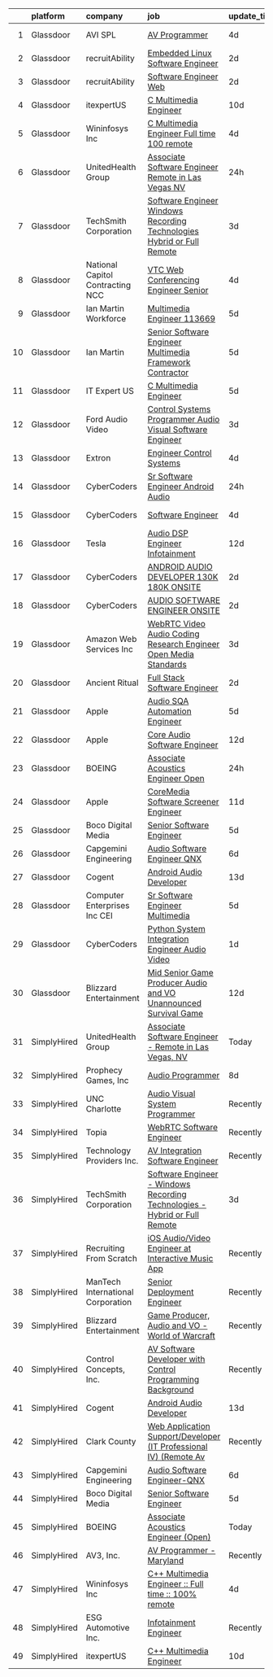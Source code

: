 

|    | platform    | company                           | job                                                                                                                                                                                                                                                                                                                                                                                                                                                                                                                                                                                                                                                                                                                                                                                                                                                                                                                                                                                                                                                                                                                                                                                                                                                                                                                                                                                                      | update_time   | location           |
|---:|:------------|:----------------------------------|:---------------------------------------------------------------------------------------------------------------------------------------------------------------------------------------------------------------------------------------------------------------------------------------------------------------------------------------------------------------------------------------------------------------------------------------------------------------------------------------------------------------------------------------------------------------------------------------------------------------------------------------------------------------------------------------------------------------------------------------------------------------------------------------------------------------------------------------------------------------------------------------------------------------------------------------------------------------------------------------------------------------------------------------------------------------------------------------------------------------------------------------------------------------------------------------------------------------------------------------------------------------------------------------------------------------------------------------------------------------------------------------------------------|:--------------|:-------------------|
|  1 | Glassdoor   | AVI SPL                           | [AV Programmer](https://www.glassdoor.com/partner/jobListing.htm?pos=121&ao=1136043&s=58&guid=00000180efb5eacc94a6b752387ba114&src=GD_JOB_AD&t=SR&vt=w&cs=1_273fef2d&cb=1653289118738&jobListingId=1007871843705&jrtk=3-0-1g3nrbqo1ghr2801-1g3nrbqoeq0va800-69f2a72f399aeee9-)                                                                                                                                                                                                                                                                                                                                                                                                                                                                                                                                                                                                                                                                                                                                                                                                                                                                                                                                                                                                                                                                                                                           | 4d            | Salt Lake City, UT |
|  2 | Glassdoor   | recruitAbility                    | [Embedded Linux Software Engineer](https://www.glassdoor.com/partner/jobListing.htm?pos=107&ao=1110586&s=58&guid=00000180efb5eacc94a6b752387ba114&src=GD_JOB_AD&t=SR&vt=w&ea=1&cs=1_066da683&cb=1653289118737&jobListingId=1007880143545&cpc=036CEF58F9688075&jrtk=3-0-1g3nrbqo1ghr2801-1g3nrbqoeq0va800-4af9103623122f6d--6NYlbfkN0CGG9KWCDlpnNsyBDyIiP_Q0811kl3MMa1wmNp0I1WtkTaTZU1gJWaiKEGe9oYuZ3C1Nq9RZbjSw4jXpw1QjA6xPLQ4Vcv_dcrXUjXBajRHJVfFaNzpoAVe996aECZ3kBfJ6FrVki5c3oenqDwYIgko6ZticBjqcK363nBdm08OP0fBZ_69HiDk9Wc3DO9CR_yskAWWLAUhaNY_SVWHBSWZEuPsOMy-hQdvvQKEHRDHlm-trappMKaA9w52JNlpuFzOHriT7vHPKdkBIVSxDU3AsIi9rQuqseHn6V457PK9UtfCKez4zSsVvmGMARtsNvDttSJqnoJLVlg37IhW5NZyY57mZmyNaswEkGA23NtgZY7NVPmA4O_q-_mdaRsLIsw-Tvv_RbUS5iH33Bzfcgi1dJZCbfzEP3H_EL71GVz6JLWMINylLaAzg6tFO4i-8n_CGtDnDCzWX5Z-SQW0cyQNOYDHeIowUB0mBzSwax8LkQU0uxCDJU0vuOd5oh6JH5B7Eo4n-couRAgX-RXyih-O)                                                                                                                                                                                                                                                                                                                                                                                                                                                                                                              | 2d            | Anaheim, CA        |
|  3 | Glassdoor   | recruitAbility                    | [Software Engineer  Web](https://www.glassdoor.com/partner/jobListing.htm?pos=110&ao=1110586&s=58&guid=00000180efb5eacc94a6b752387ba114&src=GD_JOB_AD&t=SR&vt=w&ea=1&cs=1_94ed63a0&cb=1653289118737&jobListingId=1007880143529&cpc=C19BE7EA145E205E&jrtk=3-0-1g3nrbqo1ghr2801-1g3nrbqoeq0va800-3032d0a2d24be281--6NYlbfkN0CGG9KWCDlpnNsyBDyIiP_Q0811kl3MMa1wmNp0I1WtkTaTZU1gJWaiKEGe9oYuZ3C1Nq9RZbjSw1x84JjHEEYEhtMDd-QyV1ktejimgGP9x1tdJuOPKFMJIXxc32fGcjizYZVLzLqF0T0Yop0mJqcvTmNsw_5JUH48sF3qHyJxsLj2HgUWUSOb7AlsZvDcu5pqMEIOyB_a_H8Ktq80QKJUeUh4nPtezPKey29Bh8e_e0Uah1RiKBKtHdPQWMDiG5nqFXMscd5CF1sRG9XOPawG0x0WhekonMS4SJmc2uLYa37uTBFxjZ7yZA1U26vQnmcAxTg7e6AjffbL4Arp70F0gGYXaEbSzU8yoLxczI-6JUNuqER6KncsZKOIItmkbzPajUGRclxsG_H44tmoH5VJEB95bCMgUc455vpeYKOtlC-xXMG-SCIDHMzUlH5WlH8wqRrz-d6WfYvCS5OIQ65sdqVF9UtX7a4INEe0Hk9gS6JNS0D7VRxUEfKcgvLi9M-vbjTOR96Q3t6EHH6BX-lb)                                                                                                                                                                                                                                                                                                                                                                                                                                                                                                                        | 2d            | Anaheim, CA        |
|  4 | Glassdoor   | itexpertUS                        | [C   Multimedia Engineer](https://www.glassdoor.com/partner/jobListing.htm?pos=130&ao=1136043&s=58&guid=00000180efb5eacc94a6b752387ba114&src=GD_JOB_AD&t=SR&vt=w&ea=1&cs=1_5cd02b61&cb=1653289118739&jobListingId=1007857776549&jrtk=3-0-1g3nrbqo1ghr2801-1g3nrbqoeq0va800-d60ba9b19429501d-)                                                                                                                                                                                                                                                                                                                                                                                                                                                                                                                                                                                                                                                                                                                                                                                                                                                                                                                                                                                                                                                                                                            | 10d           | Remote             |
|  5 | Glassdoor   | Wininfosys Inc                    | [C   Multimedia Engineer    Full time    100  remote](https://www.glassdoor.com/partner/jobListing.htm?pos=120&ao=1136043&s=58&guid=00000180efb5eacc94a6b752387ba114&src=GD_JOB_AD&t=SR&vt=w&ea=1&cs=1_978e8b07&cb=1653289118738&jobListingId=1007873619435&jrtk=3-0-1g3nrbqo1ghr2801-1g3nrbqoeq0va800-f381460e658b2088-)                                                                                                                                                                                                                                                                                                                                                                                                                                                                                                                                                                                                                                                                                                                                                                                                                                                                                                                                                                                                                                                                                | 4d            | Remote             |
|  6 | Glassdoor   | UnitedHealth Group                | [Associate Software Engineer   Remote in Las Vegas  NV](https://www.glassdoor.com/partner/jobListing.htm?pos=112&ao=1110586&s=58&guid=00000180efb5eacc94a6b752387ba114&src=GD_JOB_AD&t=SR&vt=w&cs=1_bbdcfca7&cb=1653289118737&jobListingId=1007883182409&cpc=AC285F3A3ECA6BB0&jrtk=3-0-1g3nrbqo1ghr2801-1g3nrbqoeq0va800-c9a76a51f85f3154--6NYlbfkN0C8O9VKdOj_1Zh75e9_CvYhSsWVxS1Pvi5WUWhsf4w7FIc3O6B0uG3lT5zucaQeqdTCtiMH76j4FKVWSVQESh82pgnCVaWRNGH0hfgbexp1V9G8GsS5G6IKGBU6ltMlcrKjmSUsMqdOLfHnBXOWA96EszVDHgzWG6_WJcipxc70qXES1yzYDhGtBhUFEO6AEUwHNYYR24KFQt0hXfrZleAyXwNJoI-8mmAGYGNSIajfJhxI7mvjlzmbaHb3_o8vky5CGEI1bHT66SmWse1uTRVk7DCstGYV6xQCYU-2n1TwFdwtVnHJbj3eHc2OSyWRRGARogWqDYxPFPiN_wdw7NxPoElf_LvxWzSpCPnesn7so3p_S4q_m5vLrhIWhaLEknijKXjL0RfkrYlzBjtLbCnhIWfeBtMYr8_jx9LYL992gA%3D%3D)                                                                                                                                                                                                                                                                                                                                                                                                                                                                                                                                                                                                  | 24h           | Las Vegas, NV      |
|  7 | Glassdoor   | TechSmith Corporation             | [Software Engineer   Windows Recording Technologies   Hybrid or Full Remote](https://www.glassdoor.com/partner/jobListing.htm?pos=104&ao=1110586&s=58&guid=00000180efb5eacc94a6b752387ba114&src=GD_JOB_AD&t=SR&vt=w&cs=1_b7b34c7a&cb=1653289118736&jobListingId=1007876637149&cpc=9952A63AB06E78AD&jrtk=3-0-1g3nrbqo1ghr2801-1g3nrbqoeq0va800-a1d689450cb7a6f6--6NYlbfkN0B0pNf9RvBD2gDGLcDV8gtbzMwraKClCy0uApU3wAQFAACLrUG4BE1kGRA2pcvDDxl-H6Ek6yhI8NW_lJMBTyMqX5Y4dhGD4xJREjO6HBzqhk2Uv_Sw8MNpjglm_kARu7pvqcNjIKkHC8r1m6UTaeMADUuMZA0CSBCtvuklEpklVCBz5gqQicJQZZSqZ9hoAIJnF5c5i3aLiDYwcJeJYChWoDc8c6z_i3RMIo8b6PEZk-A5Mu3u5ThKeDHnrB2IEPWx04NRjNv6KCzjNwWIw8i-qd8Qle_hc17IPTsxiqksQSzsMATjTdDb68kjt8jeQwJXLXD_LvK9sTBNOpFQEXMxDTzhlKYdFJmB6FYan0rA3OOTPMXH2-YcqZ4so-Ai0TTOQKFNGGnz-tVdeIqIVlk3bl5Cgt3KmpBDPpVQ52DT-EYJ-r7b3cI7vEESIcPuzkI3BQJyxr18lqoSyDWfh6Dl67sbbz85zDEFtjmV795IGKj8gRgRUe6MFj1v9tgyLCGjWfcM7J6D5A%3D%3D)                                                                                                                                                                                                                                                                                                                                                                                                                                                                             | 3d            | Okemos, MI         |
|  8 | Glassdoor   | National Capitol Contracting  NCC | [VTC Web Conferencing Engineer  Senior ](https://www.glassdoor.com/partner/jobListing.htm?pos=125&ao=1136043&s=58&guid=00000180efb5eacc94a6b752387ba114&src=GD_JOB_AD&t=SR&vt=w&ea=1&cs=1_7baf47da&cb=1653289118739&jobListingId=1007874006872&jrtk=3-0-1g3nrbqo1ghr2801-1g3nrbqoeq0va800-818e9359e4f4e01c-)                                                                                                                                                                                                                                                                                                                                                                                                                                                                                                                                                                                                                                                                                                                                                                                                                                                                                                                                                                                                                                                                                             | 4d            | Washington, DC     |
|  9 | Glassdoor   | Ian Martin Workforce              | [Multimedia Engineer   113669](https://www.glassdoor.com/partner/jobListing.htm?pos=108&ao=1110586&s=58&guid=00000180efb5eacc94a6b752387ba114&src=GD_JOB_AD&t=SR&vt=w&ea=1&cs=1_9d181722&cb=1653289118737&jobListingId=1007869737781&cpc=56C4EA4A1A191A49&jrtk=3-0-1g3nrbqo1ghr2801-1g3nrbqoeq0va800-74d70e00fae9d555--6NYlbfkN0Da55cD5SyBLpPH7k1CrVrulUOH2z8rmQzTVue5eMZiITDPFluTxbQs3mSTann44sixeLfZntDiZLSVUcosEtKFogQJYNVWGenAj0BX-1fccxWGVjll0LzqHM9jWAxne0a-ALMBzukPBmsEhRkdcMTZ8QTZoCFnOGKEtQAM-j1gUog3_a6D--CT3aUvOLgHd_pCSVFWajxkR5uM-OxUZVXUDU3XE1CSroCqHaIQu38Ip8ukBH9IVOWEe9tXhcYFtkbFENv4-SpXv8oCCFo0kDmPa8ktZMtEtq07LWsZ3enY3TSprodsiUSD4kL7DS_y3O2xJmVFLDCb7UAQazJeb9elTmUPigauyYyNZkChnsQl4SuuV5tXGMldL0wuAYdAzyBV-t3vdThhaQmy3L17XEjjYhSAPOTiSaWYh8HFLBB-iM4QkoAmVLTSqvm_Rkdd19p5ywu5Ab3G6ONz1FkMcIjAYa4xUcSzLeQyJXLjskQnbr_W63rCN2UA_jeaInvakAy3zOkpsme59yUPzhPggbNH1cRtbEVXW4AAj503RMUKWoqqKPNDSFet7kY72mrzBPS88Fp4AD1r-NMfnycCq2wxFKa2XnD8aaA%3D)                                                                                                                                                                                                                                                                                                                                                                                                                                    | 5d            | Remote             |
| 10 | Glassdoor   | Ian Martin                        | [Senior  Software Engineer  Multimedia Framework   Contractor](https://www.glassdoor.com/partner/jobListing.htm?pos=119&ao=1110586&s=58&guid=00000180efb5eacc94a6b752387ba114&src=GD_JOB_AD&t=SR&vt=w&ea=1&cs=1_ea1f6121&cb=1653289118739&jobListingId=1007869632952&cpc=8795CF9063CD573D&jrtk=3-0-1g3nrbqo1ghr2801-1g3nrbqoeq0va800-9ad0488d53681a75--6NYlbfkN0Da55cD5SyBLpPH7k1CrVrulUOH2z8rmQzTVue5eMZiIb3wkNQGtKppyEjT5HSkoW-c0JdLHCPihD4yJHNPgcM3OS5xKkz93ZokEGi6kVyCpQNTetGAAvkxD51_F5pPscXMp5cpFQVBiqBnvCw_cuNdDNjgJ5osreJsX5MOmj2rKrxyONVftynufUYOo_bNGvfYg5CryPNjeVfK3At-Af5OwQpxZr5on7vLpMA9xbfbajBIJ_sVcxRDc4r_lXZxRmq0dAyjZrQsmH-ns2BPEBmQZXGpgGngO78r7vUCOwEAAhG2C9boA1fV7PPvR9omTgSbqkpuOGGu_NpSzyxpFG4qvE_SFQaLb_F-jzjVOI8iukBj5q3DNXFNxLas6OfWod1UrXZ21BamcGdMHAkhjPW2uRAN7NVx_u-lb4-YJ7hsb9EuS1OmBZ6h4c_og-otWS6UACxM1JxIHtmSGiVdWFIW0EkJgWQmgsyNvJF_Pvr55oen9F8fCGGTdtOgV2uTfHded0bjtqinyegtEf1FnyBEzP9jNYpHTX9DkLOWB2y2FrMsxKtRroE2DvpO7u-677VVgxgxAKtx3WzgNtMyLdYHVO4Adhp8m_qkXW-gbjyYNwoqtFBRWEH6)                                                                                                                                                                                                                                                                                                                                                                                  | 5d            | Sunnyvale, CA      |
| 11 | Glassdoor   | IT Expert US                      | [C   Multimedia Engineer](https://www.glassdoor.com/partner/jobListing.htm?pos=123&ao=1136043&s=58&guid=00000180efb5eacc94a6b752387ba114&src=GD_JOB_AD&t=SR&vt=w&ea=1&cs=1_06bf7275&cb=1653289118739&jobListingId=1007869900504&jrtk=3-0-1g3nrbqo1ghr2801-1g3nrbqoeq0va800-9eb47d22f262dd53-)                                                                                                                                                                                                                                                                                                                                                                                                                                                                                                                                                                                                                                                                                                                                                                                                                                                                                                                                                                                                                                                                                                            | 5d            | Remote             |
| 12 | Glassdoor   | Ford Audio Video                  | [Control Systems Programmer  Audio Visual Software Engineer](https://www.glassdoor.com/partner/jobListing.htm?pos=115&ao=1110586&s=58&guid=00000180efb5eacc94a6b752387ba114&src=GD_JOB_AD&t=SR&vt=w&ea=1&cs=1_21995fc6&cb=1653289118738&jobListingId=1007876281351&cpc=F41FEAB56D215062&jrtk=3-0-1g3nrbqo1ghr2801-1g3nrbqoeq0va800-ea4c427f9cee518c--6NYlbfkN0D5Qh5ztHRJazBopTDU4c15ovZ4yuEHLDrRszDAd4mXZRsr2aoL_6kyvfTn-LJU51p3yV0ZNopgH2a-n3ernccOURetmg3ZW65yF7CKIyhxDqsUVcCRd19pV8s3jTa1DK0ZmtPXdfGj4eb3v6GttBU8P91M_mouf9ctkASgiVNMQo5ucBH-cKXBD_fywEc9xi_4VxuhHcQUZ7PD0tFyN76bXO427g8PgouNY6G41P0tkZM7LfaeTAnu_9czjklbhByjmxE5n13rSp55MzJ_5WvxkLYINdeUOeudELjqVH3kAFk8SxTt1JVdv-zZAr6vZAab3CNugG2_0dBKdlDcH997oE9lxcgN-ZYBb6CBSuX4PF_4kXkSOSd2X8Pnu5K2zbmTLk9AELWKVA6KrnO9u_eBgkUs_qxIAVHzbgiALZ7fr5rFu0NEzMz5_qOSkcepqmTbdXECDXuF0Q7Q2HKxnTxoq26iC-wTnvYJDxLXKyb-GyZVaOLS5O5b3KkJRycxAfc%3D)                                                                                                                                                                                                                                                                                                                                                                                                                                                                                                      | 3d            | Tulsa, OK          |
| 13 | Glassdoor   | Extron                            | [Engineer Control Systems](https://www.glassdoor.com/partner/jobListing.htm?pos=122&ao=1136043&s=58&guid=00000180efb5eacc94a6b752387ba114&src=GD_JOB_AD&t=SR&vt=w&cs=1_ff0f50e6&cb=1653289118739&jobListingId=1007874038728&jrtk=3-0-1g3nrbqo1ghr2801-1g3nrbqoeq0va800-6c229c43825c93cb-)                                                                                                                                                                                                                                                                                                                                                                                                                                                                                                                                                                                                                                                                                                                                                                                                                                                                                                                                                                                                                                                                                                                | 4d            | Anaheim, CA        |
| 14 | Glassdoor   | CyberCoders                       | [Sr  Software Engineer   Android Audio](https://www.glassdoor.com/partner/jobListing.htm?pos=118&ao=1110586&s=58&guid=00000180efb5eacc94a6b752387ba114&src=GD_JOB_AD&t=SR&vt=w&ea=1&cs=1_b34422c1&cb=1653289118738&jobListingId=1007883128727&cpc=6FC5BA77C9A4CD78&jrtk=3-0-1g3nrbqo1ghr2801-1g3nrbqoeq0va800-e78eead75c88d283--6NYlbfkN0CpFJQzrgRR8WqXWK1qKKEqALWJw739KlKqr2H-MSI4eoBlI4EFrmor2FYZMP3muM1F7RNStDlzSIXp_DAVzVhs_aszinI9HRtMn5WzYiRCH7NuITX2I44xY69MxQhYtv-0xo-oIyl77dG4YOc87CZ6SsC0AjQHFruDBxRTPtAr2uRy5abtZBzH0AaOV2eM8UxCf8mvqtXC48eoHWUBW9vXQumAGZNWC4VTcpYiLvBEKoVbJzAJik-Fw-NhUIXU34bchyrVpVAZGh9KnBREircOvCdVAuMhp2nn-QBjaMlQ78bC-Jb_FxbhYJMEUHrk7ZzFYWWfyI4OvVqUp_IhGOsnlPgYASh7JaIXBzal5METjfqskDb52GMo1sUvKU9ZI81tlfmuTXhtS--YuPstUKKJ2-naQKCn7bMjZBOJFHelUYU9soKFmosj0e2N3aVrsJw5Bf_dlRvtmiLy8KyyMVfAOxTSReCBXbwF_-qCKXs0pDrk8fqYCvSMODCu33I5_GydNDSRt_Dsu3d6qqzcDouTCTpOeZ6rxK7791ngTHKV_upjNgC7g1Q4LeQLUBxVmVSwsdb9EHv40pPJEgy51CX1suAL1MFQBLdag2JU0CFphNSbjfBJ_7-5rELHxS98X08A8IbeEg8cjSgOL5MUZSYRK-jL9Gxo2YkZByFjMir4bO52sGKupcuS_kEXjr8yv45SO-T0wmuQtdiwhQIL6Xf2-L1y9NYFqIYd1rZ6z4OdAa9zZ3B8y4XXTKGegUxwSO8QVliXTqdylXLun3ZCUtUXdIq7OCG73JnBNSBGCfA_hCBRHDSFc_W03ilQY1lVyoVUKTtBIZQZpFlzpRGZL9jwTG0fmJD8t-b-41yHwTzps5ooQiJBS51LTXpO9a4rEyJcHHCj08tMMjt_Nd4nER_8WDuSFSmDqqy1fn90E2J1hDmlEs3g589kqVCqBBcr2_I40VA47aYp5igsMHWVGfPJWbylv6VmU8RtBuO5E1MgP2vQKTFEXKey)         | 24h           | Encinitas, CA      |
| 15 | Glassdoor   | CyberCoders                       | [Software Engineer](https://www.glassdoor.com/partner/jobListing.htm?pos=114&ao=1110586&s=58&guid=00000180efb5eacc94a6b752387ba114&src=GD_JOB_AD&t=SR&vt=w&ea=1&cs=1_742e7c71&cb=1653289118738&jobListingId=1007873480728&cpc=FA84DF7EA1EC2398&jrtk=3-0-1g3nrbqo1ghr2801-1g3nrbqoeq0va800-b01430144803d47d--6NYlbfkN0CpFJQzrgRR8WqXWK1qKKEqALWJw739KlKqr2H-MSI4eoBlI4EFrmor2FYZMP3muM3FHb36LgYQc-fnixaeXuHJFK43n0e1TAeQN7HnD02sYQaNyDEpbSY-uf-CKRpYsKMEFV_UMmg7_exaancZ9px8T4DaB5QhDSHL_uxtefiMbTMIy5HGgAVZWtYBDvxmsnOwLF0XLwf9pBf4B1KjIKgbQF37afNHeU0kxoWgmqBNG_K072clhVQ7RfQ7LUVz1Ie2lZyscR4dRaaGjrCqQq0Nci9PYPVtrenCZG0PvetbgqHzu45xynpPtbnAHm8itcL0ESoYZjEQ_9-qdA73hjr78tAtENv33D4O1SSRn5JPWYFXBTvSVvDbFrYiN453c9TfectyJTtbQ5S4k0H6HDLB8_Yoh-_8BS2mBTwVdyNObgZWCUQ8c6sNLcnWotSaYVTOIgbL0KJ6Spy3Cwfd6pnWY_TuxlcQpKN-rdCOqPYc_BQXutHDVBieFYV24WrrgdTGoxb8b9tUe17i78ZsBZzQSTBsagAitJxLkNRQc61sJn5F51Rb2UkyAfFe5v5FMc1BFy1St_3eDlUjrJ1X4UvmXiPnb_yyT-y_wuq9aSoyWQzyR48urkc_ZHWCTtW9YyIRNZzgC-kROLkHzddbUcjWEut-IdIU7WWiXnbEqzkjiSnsY75L4XP1wSwX3EAisoWe3NgWy6EKxckQiZ37KJ2jJ61JHEiZCc2smTYm6YggGvhtCSUfMz9QlWMyDdzjkx9ZiUJKBHYf_Pv89gSJVY1v56cVlfIjejX1TbouPoKMfXswqFtxlQBeh3VHNpwby4VL2-RUW6aMxMRTtpyrhcr2SJ0PFsIdoAlNDYxLxi-NAgBOu_8_pTyHMoYxio1mZluCpmcHqLED7MxbRR02EJ6Lq6WNNAJLTMqxcqkNgw9zeDM2FtVH8Gg3_MGzyiBfzOwM5hw5Tti1D3LFnddHbeE_Dx94uwLXXIOZUA8Bn7AIxUbyN-jjQQk-8FgDSgHnAe1rqju6cC3edw%3D%3D) | 4d            | San Diego, CA      |
| 16 | Glassdoor   | Tesla                             | [Audio DSP Engineer  Infotainment](https://www.glassdoor.com/partner/jobListing.htm?pos=129&ao=1136043&s=58&guid=00000180efb5eacc94a6b752387ba114&src=GD_JOB_AD&t=SR&vt=w&cs=1_5363755f&cb=1653289118739&jobListingId=1007850558246&jrtk=3-0-1g3nrbqo1ghr2801-1g3nrbqoeq0va800-26b2a25358a9369d-)                                                                                                                                                                                                                                                                                                                                                                                                                                                                                                                                                                                                                                                                                                                                                                                                                                                                                                                                                                                                                                                                                                        | 12d           | Palo Alto, CA      |
| 17 | Glassdoor   | CyberCoders                       | [ANDROID AUDIO DEVELOPER   130K 180K   ONSITE](https://www.glassdoor.com/partner/jobListing.htm?pos=109&ao=1110586&s=58&guid=00000180efb5eacc94a6b752387ba114&src=GD_JOB_AD&t=SR&vt=w&ea=1&cs=1_f11a7244&cb=1653289118737&jobListingId=1007879781951&cpc=FB7E4A1762AE5BEC&jrtk=3-0-1g3nrbqo1ghr2801-1g3nrbqoeq0va800-0b0a164baac109f2--6NYlbfkN0CpFJQzrgRR8WqXWK1qKKEqALWJw739KlKqr2H-MSI4eoBlI4EFrmor2FYZMP3muM0g9eXF3ORObfQxHyAhdvFM0dW5UlxndYzQ0xwu-21Q3QX6cq6rpo5rJQ2Lsd5JNjWCBT4ScX_Q9Z0gx24U9OdiKzImeauaVyMzjC1I7epOASGOlmxPE4rkGolfb9K88VBWvR4fCZP34Uvio3nLP3Hj-zfi_ruDuS47xUXu61uK3xVVeHjWCCd6BFBCTaUgICsw0W5ybPaXocqYkIKXP2B2X2sLzv52Exu4VBLaoKfLYYWZf-A7pu_C70kiVkV4oEH_0np_pd7--Uvfk1KPJlLA5RTPq1zD6nrdOmVsfY-AosGYuEl1lVyfM3T4M4jyYFP_un5gyZ3gIB_VGyPKDOUjcVCNDLmawzU8nfl6Gzs_1B6UB1A_og9TV9-2_1w92uh4GTlJgXNtDc4cBg3CqjmnYSE_3RYqM-UQiI65xVYcQPhE1_3tvxrAjmmazMxPjZjMB3wSbQSDh-NCaXYem5o-i7pytyNHukzLFMv9i70qwisyJXLvGzgAZzD_JdEplr8lSfdGNbToc4Y8BTOzWe1PLoNO47VjiL8zo6qfHxOrEvrgaQB6wTcsJql2eiHMs3HPu_IzQc7H5JT-qmDb_OplRIXBV-F5mWw4I51Y1FORfajbinvUlIdq3BIjW35cforF2vZM6vAqme-SZtdhzMiBTABf_mRCNCR7qYSXWkxQbeQQwBnmFH2jvISQLWO3LaNkNHLUc-p7VRhkNzk-2IZQtAEF__VesNvxqQROgcHLvuB1MO4Rn1j2rlTR9iYGM0b-rFSyh1zjMyKf4mSTBEgLtiEHz2NWZdKymU1Vzov81Zg-t1wyLxgtL2CaZzDTzpMDeFxKbQoQLzRMKYyGX1Km8myFyFQoq5L597a9GHiQjSBvg3hl3eb0-Nrj3mpysSJROS-DmfbQkLLfkc1YBDAc2DaCIlcemFE%3D)                    | 2d            | Redmond, WA        |
| 18 | Glassdoor   | CyberCoders                       | [AUDIO SOFTWARE ENGINEER   ONSITE](https://www.glassdoor.com/partner/jobListing.htm?pos=113&ao=1110586&s=58&guid=00000180efb5eacc94a6b752387ba114&src=GD_JOB_AD&t=SR&vt=w&ea=1&cs=1_746bc471&cb=1653289118738&jobListingId=1007879782802&cpc=32EE424DE2B657EB&jrtk=3-0-1g3nrbqo1ghr2801-1g3nrbqoeq0va800-2cda343f1474baa2--6NYlbfkN0CpFJQzrgRR8WqXWK1qKKEqALWJw739KlKqr2H-MSI4eoBlI4EFrmor2FYZMP3muM0g9eXF3ORObaK413JWqk-EdlLEg4Q6rN2SVz9qu8p-vTVQOzzd5KDUUpNFSP_KZwf4SgdI_l-JYVzHBtb_gd5csL6jjvJ5-6Jhaq3kjvyOfCKHR_9xjo37f9WeoVaKzCZmgeCuCguQ7Ew4uCJ1KUue3AJv5Nux0btHzClcGHO9-4119P9rp3iodJysSCnu4hjvFmHgTseFNTyiya0nRtZGWwtvq9WqQZCF6yG2T-XswvyG9kWvIy9Ul1TEtL1uT6AqxW9WmhNXQcbA9QMi5zjFCMYR8SUmVefLOdcm21tN0XActQhQ2Tl0VVk36ABckObCCcm9nZqY8uXyJqy01sKVcui4sg9FJ-sUeK6DYzT11KJS3d1wt1zwqPS-wcmCXfkBfv7p2T57ZTZAkCnSKOE-00e2z09ypzGwSIBgz4w6C_aCsxC45eh15kYQYwmFNWiKGTBpfkQR9Mo2NZKZ2VR-y0IfXSU6LuUC9dDj4ROj005hS2wOlxliPAaY_O8i3_ud1F2DzFr_yOtQ7ETXsv2zyduqpG04gGBZWfZv2BAZoD66CDA_lVNz9I7dpYOONZm8JdjjfMi6-sQQ0zF0LAhGpB4kwiaqq5-_Ox-nD4sXU9CpioQcLjDnvFxyWGGHuKs7nHZ5d3BiABrvr-SFW4Zb_hhyAfR07LvW6it6NgY8X3iN4ocTkrdyVIdEC8o12dUVriaPoQaVxVc4F13nAq6Tqjbmh8wiugEPyJhrqNx2qskKehNNjz1lMEayTIEf7_2FY7VeRLNrdqtmoCY1ckeErpDYhTN6qlEve-LL2ge1XcH6eFUJ-swg0ToQX25X89e13sjAWRl1wbhKTt4-VxCcRlYPCSyN10CSYfKk0iYRPdWMGLpahNiFNtHYfqj-Xdvs5XukQB8cnORw6jGZXQf13KG_7BjTH5g%3D)                                | 2d            | San Jose, CA       |
| 19 | Glassdoor   | Amazon Web Services  Inc          | [WebRTC   Video Audio Coding Research Engineer  Open Media Standards](https://www.glassdoor.com/partner/jobListing.htm?pos=124&ao=1136043&s=58&guid=00000180efb5eacc94a6b752387ba114&src=GD_JOB_AD&t=SR&vt=w&cs=1_78fb4377&cb=1653289118739&jobListingId=1007875426775&jrtk=3-0-1g3nrbqo1ghr2801-1g3nrbqoeq0va800-ec2ce2bf3b9a61ca-)                                                                                                                                                                                                                                                                                                                                                                                                                                                                                                                                                                                                                                                                                                                                                                                                                                                                                                                                                                                                                                                                     | 3d            | East Palo Alto, CA |
| 20 | Glassdoor   | Ancient Ritual                    | [Full Stack Software Engineer](https://www.glassdoor.com/partner/jobListing.htm?pos=127&ao=1136043&s=58&guid=00000180efb5eacc94a6b752387ba114&src=GD_JOB_AD&t=SR&vt=w&ea=1&cs=1_e87fd1a1&cb=1653289118739&jobListingId=1007879797774&jrtk=3-0-1g3nrbqo1ghr2801-1g3nrbqoeq0va800-71b3a48e6014a364-)                                                                                                                                                                                                                                                                                                                                                                                                                                                                                                                                                                                                                                                                                                                                                                                                                                                                                                                                                                                                                                                                                                       | 2d            | Remote             |
| 21 | Glassdoor   | Apple                             | [Audio SQA Automation Engineer](https://www.glassdoor.com/partner/jobListing.htm?pos=105&ao=1110586&s=58&guid=00000180efb5eacc94a6b752387ba114&src=GD_JOB_AD&t=SR&vt=w&cs=1_084337bc&cb=1653289118736&jobListingId=1007870558798&cpc=9908D8D4413DBB8A&jrtk=3-0-1g3nrbqo1ghr2801-1g3nrbqoeq0va800-031153f518fadbae--6NYlbfkN0BvKrLyj5gPmtZO9T8euul8TCxuuKNOtzRJOomxnwSEodTz2Bc-sPZlO_uSwsktAegxIEFA7qwUl3d9m3UlBOaJGbZvrY1o2afcKW-ZhUKKAhcf0YjSrY5TS0mnTLj1cIt8VtEgcrUH-5c-WiCdJw8oJHvYIH2lWTvV0P1bh2GXEoRajGU08uZ9zWVIfhopTkgUPhxSOQP3i_LVytCiXXGY21m3iRo8iWxkfD9aP9HZ__DbyiSZH_AgNxRG3zhNAtLVncSyVlyk2ndxuIZR7Xhda1S-HvGm_KRiB2-EldPdnKEXXex0IGfsM39nvv_wPzWp4Fs2lt7_yBIl4tOeYjRJ3HarrNVXxdi2w6a54K49urykKLu_tOuvYIgcWhrj-RDYLZw6pEagmKp54L335fpDtvG1NbXpxU0E03n05W1P8eKmbXrJXLn2ztFwhtnauAksWCD9LeXeB7XGcM_UR_B1TSt3AFimmCAzwzqp6KEnnzYUDpSRir2eLdudg80qAzQNm7-39AbKYXzp2e8PTjMT0WCK6jCNGHV2062JMnxkxP0tbCVPWKszSApbxJhTkMao1bYztkkKe-etTnCpAw-zhZG0pz-lYsT74qBAmSEhvIT6Al0RYIwanNxA5C55_ZpVkVdNTN1-ho2tRHECztwJfutlcnN183NWh7xZn8_LUPw0zjDnNwNyNFVtwKMFVqqF_HLm8vJlXsDKC-K2ymL6dcE_1VCkHR5DQJh4YV1A1DC-7S4BKVnGNWWmV2M0wvMNTUnqog252qfIN7pkvzpISM5OV9RkJstq2FHGcEqdkJWI1WIkGjuzGeZrvm0daV99CnRF1sllwKfvaIfXRmq1B0je6GqU2LqTQ1JBaXN6Sf_1kVDevYb0rkLu7ecA2Uj8AcWAT-0QC5QceUqzibP9tdzm0RCtMzx5S7BGeJ5fcEhh8aRkeWO4fyJRZA4ybO7jaQVwG55LgQ%3D%3D)                                                          | 5d            | Cupertino, CA      |
| 22 | Glassdoor   | Apple                             | [Core Audio Software Engineer](https://www.glassdoor.com/partner/jobListing.htm?pos=111&ao=1110586&s=58&guid=00000180efb5eacc94a6b752387ba114&src=GD_JOB_AD&t=SR&vt=w&cs=1_484444e0&cb=1653289118737&jobListingId=1007850422858&cpc=2CAED5C921A5F994&jrtk=3-0-1g3nrbqo1ghr2801-1g3nrbqoeq0va800-837c2a197bced9e7--6NYlbfkN0BvKrLyj5gPmtZO9T8euul8TCxuuKNOtzRJOomxnwSEodTz2Bc-sPZl29JElYHfcoSE70hi8oHhaBh-4KoRHN5go0hI0iOS7uXXBQcv4qeI3UuqHiMbx9xybpmgUOoXSjbT956PXzaIm6Atw2UO199kKIwKV2i6feQCLuMn5OM3UHcuXL2DhUWCI6n1rQS-ZAZWyge55nyClJPP8_ngF_anjCzlma6OTcR1qkpmy4XJfqxOI02taEKXqwV6kHg5SwIlgoOdrOAdw-eLvnrIR0T2tnqGaVlLNZz5blUd09Lg46OWmJtsv8MlpZc-uc-IUhl9XeajIPton8QjS7htuTtBlSYgXl0RepU22W-XkyXbparAY7bdQjeJeDHPneZ-t1-FfAXjHU3i1ef54i6NV2e-gQFeu1sLohIdQfs7tWe5irwM85BHMLUmjKnsAg0gDdw1bt336H2lZ8-Rf1jUE_Sd34F9iwgXUdd5d99W4Zc9JHA1nQC6gTabalNF3VAa2jBqCY22ups2sbYlSlg_48LrxnkxOd9aseS2YpqMscu-qc3aJ7Ry32gE6U4iPMdyKq0Z2oY-KFccGfO59A2Xyf743XUY7iraof_o4dz1RE4S3JPJ7WhQ7YtyT8XzS7WvBLWj6qxFQi7YH0GsxWX-mgRiWHbHTL8v6Ie6FiDvwtJ-qnw05quJA93xr2ENB-33M7letww-jpuwY34gXvImKUmhisxCLRSRKlBmYFzp9uWzPUE5trcnX_rlw08Wk-6JnjYIl1W31QXGg4w_Lgsx9R-p3BYZsgEakf5VDJRQUOJIeDD7KO5h7IXNUcor8bn2WsQ00I7LV0SUz7606ybYSAw1UnBcZylsf86dn0vXs2RE_X489i0v9Qk3Q__0_jkAlRCnrza3BWGwH8_huFJ9NYiNTVUjgd7uUOrc4XjgGEDHLQ%3D%3D)                                                                                           | 12d           | Culver City, CA    |
| 23 | Glassdoor   | BOEING                            | [Associate Acoustics Engineer  Open ](https://www.glassdoor.com/partner/jobListing.htm?pos=102&ao=1110586&s=58&guid=00000180efb5eacc94a6b752387ba114&src=GD_JOB_AD&t=SR&vt=w&cs=1_b44d6062&cb=1653289118736&jobListingId=1007884056386&cpc=C891152315FA1AD8&jrtk=3-0-1g3nrbqo1ghr2801-1g3nrbqoeq0va800-7115e43b29f863a0--6NYlbfkN0BddK4H-tsabPiX3BvkwhvbvP4OkLNzlRX6egXJy9Hb11ERhvpR4KXHOGIJSt-F4Eka-3JqRE96U_7N93DS1cZpXnkjtNWrE0-K3_fjPAltOhRpErIZkiE6rl97JhL49ZfxwKCjdlbyUUNSYsHAk7fB0GB6xwefLO0mrT1UEKp4ry1CNrEaSxO0afYAUEfo4lft5uPK9i4QINQZ7MX2NWG1NVyyZ9JRfa-dm0dNfoWXkqEj16o61Xyxpw1YmcSyf7rjr9A2EiDJfN1hZi8ATrrej0NauYxR-3xDnU5w9-FYIvysS0sLWZTzQmvNzHR7HIEhUF7uLw1Hsd501F2pkW8xHZ6BIjwSLLrv2dyl-dj5RghwCq9cwCi15rqFJe77mmyLlMH1HV30O_-Xem9i8ZZaWF1nZv4LCbL48zC1cW1Y4hEue5az-ELJ)                                                                                                                                                                                                                                                                                                                                                                                                                                                                                                                                                                                                                | 24h           | Everett, WA        |
| 24 | Glassdoor   | Apple                             | [CoreMedia Software Screener Engineer](https://www.glassdoor.com/partner/jobListing.htm?pos=106&ao=1110586&s=58&guid=00000180efb5eacc94a6b752387ba114&src=GD_JOB_AD&t=SR&vt=w&cs=1_d8eb313d&cb=1653289118736&jobListingId=1007855775179&cpc=F41FEAB56D215062&jrtk=3-0-1g3nrbqo1ghr2801-1g3nrbqoeq0va800-79827ff5095ab5da--6NYlbfkN0BvKrLyj5gPmtZO9T8euul8TCxuuKNOtzRJOomxnwSEodTz2Bc-sPZlC5mDe-NOaJjDYkxw7ewLUeE43iQDL5cciAXwDyukUp3L6gv5tWupK8x56rnFe2Y6mlniq1p4IMDQmB_-tN647NsWLjt9q9hoGAkh6nsLd_rPAgvA_VGFDe8bKS8WFaUvSTHxReNxYZiKed9YyKDz5AHeDkDTMAPMrYFZiIthOIJzCUk0VXRjxayQ16c03CWjwjt_qUYZ7AUR_JHJxma23qhaK_ZcJLO_8K3ainXk7TlZyPSPyI9OZXTFxOj1-KouBWAkk-7NtJb_ruvNYG_zcH8irrXEnRs4aYXDseuur7BUihqcTZPRlL_FfVdYuxi85qKqF7DvNIIznhYJHXTSg9tRmZBj_7BkbK5uHgvZm4i-xNlIZQBNc9MiJLiiY9DoNClWc7IuctwszUtiO1kxkBK4lEi08jbN67Me8JQLb2cEA9l6pp_EpKhbQD9G1AoBabjPdrNHcsSfEKpEr47i4OVPxnZZKEDrxZj0wMxjVJI_MX1PjgwN9IwyKhp1_8Pv3U-z9ZHLnzGPbmAtZRifnkUQ22mSU5l8xBw8RgL_HKAc4Ow5gHDZ98CdYl4Pb5ugd6FwB7GYawvHVt0PSPlfu4EfATR4gdafiT7UZcVHZBFDKDOW92_7yBSq0XXA5ITv5QzCy3CYd6qOPnQTIOeSQXYbAd_8o8RYQ44GEg5PheitCWMG902-ZQq8Bi0kokr28mWNvKxCGgNjNhaK6uwojW5QBpdqYaDyP9XFocVNjZDOapIbJY0pSgWOUJDvOKVcLfgypdiXd2GpXkd44wQ2TbiqRSy1_yaigVAieBxOUf433v4UVSx9iy9IGcD7Y2LccCnGrFVW_lUbrhMW5JaHPXqER-PZ1xTtHTZac2f_8dA5APjngzQU2z_7t9UTMExu)                                                                               | 11d           | San Diego, CA      |
| 25 | Glassdoor   | Boco Digital Media                | [Senior Software Engineer](https://www.glassdoor.com/partner/jobListing.htm?pos=126&ao=1136043&s=58&guid=00000180efb5eacc94a6b752387ba114&src=GD_JOB_AD&t=SR&vt=w&ea=1&cs=1_ec77a871&cb=1653289118739&jobListingId=1007869511746&jrtk=3-0-1g3nrbqo1ghr2801-1g3nrbqoeq0va800-1aea0d1acd04a335-)                                                                                                                                                                                                                                                                                                                                                                                                                                                                                                                                                                                                                                                                                                                                                                                                                                                                                                                                                                                                                                                                                                           | 5d            | Remote             |
| 26 | Glassdoor   | Capgemini Engineering             | [Audio Software Engineer QNX](https://www.glassdoor.com/partner/jobListing.htm?pos=103&ao=1110586&s=58&guid=00000180efb5eacc94a6b752387ba114&src=GD_JOB_AD&t=SR&vt=w&ea=1&cs=1_cc39528f&cb=1653289118736&jobListingId=1007866577751&cpc=45DC3EB807283E85&jrtk=3-0-1g3nrbqo1ghr2801-1g3nrbqoeq0va800-b8d717af2254627a--6NYlbfkN0BCspdfmHAnvlT1rssiZIGnwSyIeFSfDwcI4v3Tox-fJNSROZmCmBM15jLntVkQm2i6ROjIlS2LezDPu8BILbHozH7uFa4zP6OSbFfgfzuJIPtsHfX-RjWyIygLrOphiNBAy2x8dMh_rYa4cKw29J2pPHQj_JBajTZ6esPlb_RnmqadvKIdnNrxbqkrq6ExV3d99joAidNn0vWI5mbZVur5NV5jRYmlBVHUa7TiGiE5NxEsh41T9l4XkfQwBOwiuwNx4MGnroAThBdxIzvH9Qz5ghCpOt0f4NVnX-NNvhl-0Pu1LmU1ClHVRc5eTiI8e_mhf0qNTuM6zFRPkppz_c7F5gxzURCT5PtyhjsEssUOoBBtoBJSmdenfCs3bXBdBDnqlQkxiUBGYL3e4ChswHAqtg_wfTwaiDSyB4gN_cbvv_NpwJv_2KwFjcwWOkuG7QVzPEp5gr5xp05Br2_h-bQFdtn1qSLx0RYbBDR5szZLvn8oeI6IH_jSBPwtKfG-Q44_YFDQK2MUH4Kep-Qk7rab)                                                                                                                                                                                                                                                                                                                                                                                                                                                                                                                   | 6d            | Remote             |
| 27 | Glassdoor   | Cogent                            | [Android Audio Developer](https://www.glassdoor.com/partner/jobListing.htm?pos=101&ao=1110586&s=58&guid=00000180efb5eacc94a6b752387ba114&src=GD_JOB_AD&t=SR&vt=w&ea=1&cs=1_a7627ed2&cb=1653289118736&jobListingId=1007848797362&cpc=92BEE8AC7E71C1CB&jrtk=3-0-1g3nrbqo1ghr2801-1g3nrbqoeq0va800-b5b5ae783601f3b1--6NYlbfkN0BK9GXDcakwdiqmeo8o-2GvkYnmPkq7xevAHdeF_847qrYgBMUG9dSjLJUw7SRDa4fo4HEX-U7WDhDT-qM3d3GUvQXan01h4LBp51FzzAa9CE3L6Mb8nqAZT_xdUt5hwjdZFHdGaKeSr_qg1ZhaInGteGcNZG_6nGJGi8HPjZ8_-oYJF34n9GZfDy0OeIDtAWXLMgaL84mgVhhwGESCwqIpJV7Ej9zvX6sIa5tMJajIPAgWo-i7UukWF5Q6gX1FOYqe9pooPNcPAgAcGvbemF3SeDxSXbsnBmU5wPIe75470UAkiKJCFjo1ufMT7LVFWmrE4-1KQLgF-S0ROvp79WCykefG7ptjGFek6-PpPpjaJZJ9O3LT5E_FPaouwLZHYTVDwJ2vMusbWWHRB9r6H1aQF6n_Bw4rttwGVFc8F0U9xMhD4wL_g_HEBVu6n4SED3BxZQSjB2oCnp3xhWHqRYcUHRBiqgObd-mOjfIYNCqPb2qFK9Jg2qFG)                                                                                                                                                                                                                                                                                                                                                                                                                                                                                                                                                       | 13d           | Redmond, WA        |
| 28 | Glassdoor   | Computer Enterprises  Inc   CEI   | [Sr  Software Engineer   Multimedia](https://www.glassdoor.com/partner/jobListing.htm?pos=117&ao=1110586&s=58&guid=00000180efb5eacc94a6b752387ba114&src=GD_JOB_AD&t=SR&vt=w&ea=1&cs=1_f39b7e2d&cb=1653289118738&jobListingId=1007869247498&cpc=AC285F3A3ECA6BB0&jrtk=3-0-1g3nrbqo1ghr2801-1g3nrbqoeq0va800-b8f39b38e4f860de--6NYlbfkN0AVVnl_N3xmP3MApcGA3sr6MLnz8P423WWILI1WvbjE8Ry71v-lom9NKs8rBQiPPSfs4MsQC2-m20z6ZNPqqcZpn7Q0hbLe8BNwNoUxU6nvu5n7W_iIdA4LPK34aYTLMsP13L45GGbo1jaLVSRXLb8NjBGeAy_mPywBihRJhy6e1ASTwSrHOv93oxrklB6WkxsKb2XXwQrxM33kPv3O1nnSEXiFeNLfxTfqizrzATQKR8i-g5rb6yzWP7wmmBI6J01O_RBcA82epGSpkVAxlR83NVcEjsREnKd8Tkt6mxjTBKaSi2BRMlMnh4xnPW6Auvr7UK_cWBwikdWJz7iFvsSNIPr3vLZvvsyLLKtDYBuQmp21hHVVJDsPLyQnhtZP_RUcDU0gcAzPaHNnN3zzKVyxp1iRR9K5sKbHEQjy7k_R1j4OmzG6AnwGT8dnV0U8bC70YYlR1_hiuPhC4_1zxpLJuY7rv_G_BP8h94FrQ-0I0pUwT5EjAgA7XkdVI8IgXYLCrbQ2jOZ-MQ%3D%3D)                                                                                                                                                                                                                                                                                                                                                                                                                                                                                                                | 5d            | Remote             |
| 29 | Glassdoor   | CyberCoders                       | [Python System Integration Engineer   Audio Video](https://www.glassdoor.com/partner/jobListing.htm?pos=116&ao=1110586&s=58&guid=00000180efb5eacc94a6b752387ba114&src=GD_JOB_AD&t=SR&vt=w&ea=1&cs=1_acf13547&cb=1653289118738&jobListingId=1007881518188&cpc=FA84DF7EA1EC2398&jrtk=3-0-1g3nrbqo1ghr2801-1g3nrbqoeq0va800-56d7f83a76675a3b--6NYlbfkN0CpFJQzrgRR8WqXWK1qKKEqALWJw739KlKqr2H-MSI4eoBlI4EFrmor2FYZMP3muM0So7EQFPBPuUWJiepA8FLH7Y9_BHNMub0adpZRA9zZ-7IQ_JG0FU6MgHxthB6ITlkAitbS2ZFNeFLIE03mDV_yaiOlC5LfUC4zdERGFEqZ9fgbVIgz2-8FOHwvJ3F7p4lJBSzSswkMdQQP0gyfBGVg09sTbsShTgq_ceQNMaeVGwIcNkRQ76EEtEDFhsXzCw5hwbpRSfeM4ykYE7J0lmDYCP49K7VTaguEwBUMCoop_evpL6IsoTTGJ_WawESrg830Zpc22YMq9EQfTsEcgCFdsVjLaKFMubcapcl4OJ0kZPUOWbmcdXFOuvx7-GkpAmPs17PMik7tZ6fNO5LjdQAAP9lKMUIvkU6KszyvoU5Hm949CJkrOY9goeWz4XdqVmQOG7HFJEyitj6yt9yWlD2x6eDbV3IcwB3epf8gTVdbPMWMFxqDCOhDadNzp-GLo0nVxweTQJMx1I-yfv1WRYhFBfsSy6YAQgCKuVRciCV6xWv2eb0wkW1gnFUeuzTjTTj9Hga_X6rCN8YiPz1gY-Pt4NGLyjaIlMzHTtrNJo32jlmKsBHl2b4grPT-rfmRSru3LtRw8zOscQBS5Zmd5YFj3w9vglzjkOHuwGf4cKMhOIftTh-2a4dWTPlyY2mRGiub9IOqJ6MWwiVBBYaHRi-nklaqf6ODCpwdpGGczZfvFnUPo7aYe3932LlFvLh8xYMXVFZmwaDXEBzPxMNfkg3cgkA3yos32sMbmDcinJkOx33AMJZKEFWuLXHbUe783KCj-Vd9ap8evlGl10SnpPaK0ZN5_qSeJCRO64vvXOhzvju4ET6X7VTaH4VFoFb4qcHGYGy6tVuXAJGqsQesQ-BooFUZYpGhHOvkvBAtyA8Ssp2OHKSZKTbzggwkdaPqV0rXTb3yIJM4wB9FKMIk6ZbkIS7psRxTqPI%3D)                | 1d            | Torrance, CA       |
| 30 | Glassdoor   | Blizzard Entertainment            | [Mid Senior Game Producer  Audio and VO   Unannounced Survival Game](https://www.glassdoor.com/partner/jobListing.htm?pos=128&ao=1136043&s=58&guid=00000180efb5eacc94a6b752387ba114&src=GD_JOB_AD&t=SR&vt=w&cs=1_1232f41a&cb=1653289118739&jobListingId=1007851712399&jrtk=3-0-1g3nrbqo1ghr2801-1g3nrbqoeq0va800-8544d68677cf53bd-)                                                                                                                                                                                                                                                                                                                                                                                                                                                                                                                                                                                                                                                                                                                                                                                                                                                                                                                                                                                                                                                                      | 12d           | Irvine, CA         |
| 31 | SimplyHired | UnitedHealth Group                | [Associate Software Engineer - Remote in Las Vegas, NV](https://www.simplyhired.com/job/xQpNCE9MBduF-fN2eTeyCtBgunBypaLiIgfEQtIUy7dWzozqXE3KCw?q=sound+developer)                                                                                                                                                                                                                                                                                                                                                                                                                                                                                                                                                                                                                                                                                                                                                                                                                                                                                                                                                                                                                                                                                                                                                                                                                                        | Today         | Las Vegas, NV      |
| 32 | SimplyHired | Prophecy Games, Inc               | [Audio Programmer](https://www.simplyhired.com/job/PMQ0-cbDzXewjUsoqUMMc827zyK-XKhFa7vRvvVkCNutOVzW7geWJw?q=sound+developer)                                                                                                                                                                                                                                                                                                                                                                                                                                                                                                                                                                                                                                                                                                                                                                                                                                                                                                                                                                                                                                                                                                                                                                                                                                                                             | 8d            | Alpharetta, GA     |
| 33 | SimplyHired | UNC Charlotte                     | [Audio Visual System Programmer](https://www.simplyhired.com/job/Upj78yis07GlSqxtHl2Swa1rk5I9aJESGfo3x3Xbyu0DsquRYZkvQw?q=sound+developer)                                                                                                                                                                                                                                                                                                                                                                                                                                                                                                                                                                                                                                                                                                                                                                                                                                                                                                                                                                                                                                                                                                                                                                                                                                                               | Recently      | Charlotte, NC      |
| 34 | SimplyHired | Topia                             | [WebRTC Software Engineer](https://www.simplyhired.com/job/AUqwZt3325LWwKCv5q6LaQ2a-TSucHSYz9v4e7is2qjDF5-kbUFEmw?q=sound+developer)                                                                                                                                                                                                                                                                                                                                                                                                                                                                                                                                                                                                                                                                                                                                                                                                                                                                                                                                                                                                                                                                                                                                                                                                                                                                     | Recently      | Remote             |
| 35 | SimplyHired | Technology Providers Inc.         | [AV Integration Software Engineer](https://www.simplyhired.com/job/xuoKHbi3DQx2Ss2PfGejGOLIT1QoUgGFffgQ4_fqGoJ_NUIGC5U1Yw?q=sound+developer)                                                                                                                                                                                                                                                                                                                                                                                                                                                                                                                                                                                                                                                                                                                                                                                                                                                                                                                                                                                                                                                                                                                                                                                                                                                             | Recently      | Gilbert, AZ        |
| 36 | SimplyHired | TechSmith Corporation             | [Software Engineer - Windows Recording Technologies - Hybrid or Full Remote](https://www.simplyhired.com/job/hQCHmKW8ArIZsc60zIRUDd46pzqRya0LQNH6xDLqGUOA7COUu7Upvw?q=sound+developer)                                                                                                                                                                                                                                                                                                                                                                                                                                                                                                                                                                                                                                                                                                                                                                                                                                                                                                                                                                                                                                                                                                                                                                                                                   | 3d            | Texas              |
| 37 | SimplyHired | Recruiting From Scratch           | [iOS Audio/Video Engineer at Interactive Music App](https://www.simplyhired.com/job/3qv_212Oep0yKpoY3JlMFqORFLqiXtTwNPHBPKsbdtZB-xR1otwYTw?q=sound+developer)                                                                                                                                                                                                                                                                                                                                                                                                                                                                                                                                                                                                                                                                                                                                                                                                                                                                                                                                                                                                                                                                                                                                                                                                                                            | Recently      | Los Angeles, CA    |
| 38 | SimplyHired | ManTech International Corporation | [Senior Deployment Engineer](https://www.simplyhired.com/job/C0L7s8dKsJXUkS1bD_TyQFrNT4BDDiXiC8WVp6ZOF1PzFHz51SjQdg?q=sound+developer)                                                                                                                                                                                                                                                                                                                                                                                                                                                                                                                                                                                                                                                                                                                                                                                                                                                                                                                                                                                                                                                                                                                                                                                                                                                                   | Recently      | Chantilly, VA      |
| 39 | SimplyHired | Blizzard Entertainment            | [Game Producer, Audio and VO - World of Warcraft](https://www.simplyhired.com/job/94w5iDeQGTpD6rkNBPebAT6pBHut78XWr8G_dcbrsnxJDNXuesvE0g?q=sound+developer)                                                                                                                                                                                                                                                                                                                                                                                                                                                                                                                                                                                                                                                                                                                                                                                                                                                                                                                                                                                                                                                                                                                                                                                                                                              | Recently      | Irvine, CA         |
| 40 | SimplyHired | Control Concepts, Inc.            | [AV Software Developer with Control Programming Background](https://www.simplyhired.com/job/zf3YnnJDNiC6b0ESIfX1wb6GR5YzneQS6hftmUv4-Y_toUSDhN2jMQ?q=sound+developer)                                                                                                                                                                                                                                                                                                                                                                                                                                                                                                                                                                                                                                                                                                                                                                                                                                                                                                                                                                                                                                                                                                                                                                                                                                    | Recently      | Fairfield, NJ      |
| 41 | SimplyHired | Cogent                            | [Android Audio Developer](https://www.simplyhired.com/job/67FlhcI6S41GKL3C8JunyzaXS4E03xTQ3EX178VrCfEUtuN9G8WVaQ?q=sound+developer)                                                                                                                                                                                                                                                                                                                                                                                                                                                                                                                                                                                                                                                                                                                                                                                                                                                                                                                                                                                                                                                                                                                                                                                                                                                                      | 13d           | Redmond, WA        |
| 42 | SimplyHired | Clark County                      | [Web Application Support/Developer (IT Professional IV) (Remote Av](https://www.simplyhired.com/job/G5bH2wPL7KD2OdxpREua5L3ZDvncholNyHW5H1o5ZyGvtHGyVnDA5A?q=sound+developer)                                                                                                                                                                                                                                                                                                                                                                                                                                                                                                                                                                                                                                                                                                                                                                                                                                                                                                                                                                                                                                                                                                                                                                                                                            | Recently      | Vancouver, WA      |
| 43 | SimplyHired | Capgemini Engineering             | [Audio Software Engineer-QNX](https://www.simplyhired.com/job/PukCn5c0YkczLS9XEUe4tc5PCt4zU0TPuQdkBzKm3vRCDZIU_1rfkQ?q=sound+developer)                                                                                                                                                                                                                                                                                                                                                                                                                                                                                                                                                                                                                                                                                                                                                                                                                                                                                                                                                                                                                                                                                                                                                                                                                                                                  | 6d            | Remote             |
| 44 | SimplyHired | Boco Digital Media                | [Senior Software Engineer](https://www.simplyhired.com/job/HsTH0nyiTOav7Dn4WgfNBvW-dP0oI_cE4tsEtoMYf7oIh0b1OPaoJg?q=sound+developer)                                                                                                                                                                                                                                                                                                                                                                                                                                                                                                                                                                                                                                                                                                                                                                                                                                                                                                                                                                                                                                                                                                                                                                                                                                                                     | 5d            | Remote             |
| 45 | SimplyHired | BOEING                            | [Associate Acoustics Engineer (Open)](https://www.simplyhired.com/job/nbs7XcRDFr25X0hrDX9fqfvndEF89VpcxMv2qXGp-kIBfp9z1-sfKQ?q=sound+developer)                                                                                                                                                                                                                                                                                                                                                                                                                                                                                                                                                                                                                                                                                                                                                                                                                                                                                                                                                                                                                                                                                                                                                                                                                                                          | Today         | Everett, WA        |
| 46 | SimplyHired | AV3, Inc.                         | [AV Programmer - Maryland](https://www.simplyhired.com/job/fV7-WkUVtar8cG62STfIGsW_io7zOVe0-eDbPlIJeMeSlQ6nYAsYzA?q=sound+developer)                                                                                                                                                                                                                                                                                                                                                                                                                                                                                                                                                                                                                                                                                                                                                                                                                                                                                                                                                                                                                                                                                                                                                                                                                                                                     | Recently      | Leonardtown, MD    |
| 47 | SimplyHired | Wininfosys Inc                    | [C++ Multimedia Engineer :: Full time :: 100% remote](https://www.simplyhired.com/job/TZRjCQnuDWuMLfA_9oXYaFsc_5-R48MS-JLqwBCnKi5PukzKyAt8Xw?q=sound+developer)                                                                                                                                                                                                                                                                                                                                                                                                                                                                                                                                                                                                                                                                                                                                                                                                                                                                                                                                                                                                                                                                                                                                                                                                                                          | 4d            | Remote             |
| 48 | SimplyHired | ESG Automotive Inc.               | [Infotainment Engineer](https://www.simplyhired.com/job/-fGekfXMJpXJP4cTbHT3LQXALOKp6bdow_k0XmKDCoVyYVt_ow1SAw?q=sound+developer)                                                                                                                                                                                                                                                                                                                                                                                                                                                                                                                                                                                                                                                                                                                                                                                                                                                                                                                                                                                                                                                                                                                                                                                                                                                                        | Recently      | Auburn Hills, MI   |
| 49 | SimplyHired | itexpertUS                        | [C++ Multimedia Engineer](https://www.simplyhired.com/job/Hj1xRhaRPLiE0kT2FHcM3sIUKhOX25sIXW2iaGJsp7owpGFljLwpMA?q=sound+developer)                                                                                                                                                                                                                                                                                                                                                                                                                                                                                                                                                                                                                                                                                                                                                                                                                                                                                                                                                                                                                                                                                                                                                                                                                                                                      | 10d           | Remote             |